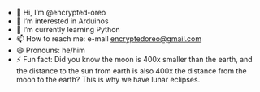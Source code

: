 - 👋 Hi, I’m @encrypted-oreo
- 👀 I’m interested in Arduinos
- 🌱 I’m currently learning Python
- 📫 How to reach me: e-mail encryptedoreo@gmail.com
- 😄 Pronouns: he/him
- ⚡ Fun fact: Did you know the moon is 400x smaller than the earth, and the distance to the sun from earth is also 400x the distance from the moon to the earth? This is why we have lunar eclipses.
